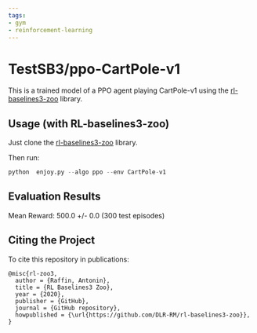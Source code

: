 ```yaml
---
tags:
- gym
- reinforcement-learning
---
```



# TestSB3/ppo-CartPole-v1

This is a trained model of a PPO agent playing CartPole-v1 using the [rl-baselines3-zoo](https://github.com/DLR-RM/rl-baselines3-zoo) library.

## Usage (with RL-baselines3-zoo)

Just clone the [rl-baselines3-zoo](https://github.com/DLR-RM/rl-baselines3-zoo) library.

Then run:

```python
python  enjoy.py --algo ppo --env CartPole-v1
```
## Evaluation Results

Mean Reward: 500.0 +/- 0.0 (300 test episodes)

## Citing the Project
To cite this repository in publications:

```
@misc{rl-zoo3,
  author = {Raffin, Antonin},
  title = {RL Baselines3 Zoo},
  year = {2020},
  publisher = {GitHub},
  journal = {GitHub repository},
  howpublished = {\url{https://github.com/DLR-RM/rl-baselines3-zoo}},
}
```